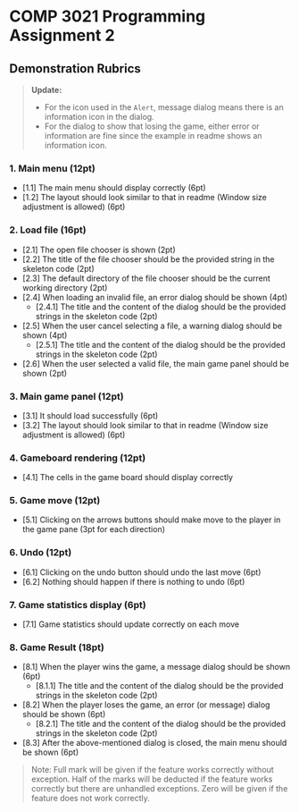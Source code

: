 # COMP 3021 Programming Assignment 2
## Demonstration Rubrics

> **Update:**
> - For the icon used in the `Alert`, message dialog means there is an information icon in the dialog.
> - For the dialog to show that losing the game, either error or information are fine since the example in readme shows an information icon. 

### 1. Main menu (12pt)
 - [1.1] The main menu should display correctly (6pt)
 - [1.2] The layout should look similar to that in readme (Window size adjustment is allowed) (6pt)
### 2. Load file (16pt)
 - [2.1] The open file chooser is shown (2pt)
 - [2.2] The title of the file chooser should be the provided string in the skeleton code (2pt)
 - [2.3] The default directory of the file chooser should be the current working directory (2pt)
 - [2.4] When loading an invalid file, an error dialog should be shown (4pt)
   - [2.4.1] The title and the content of the dialog should be the provided strings in the skeleton code (2pt)
 - [2.5] When the user cancel selecting a file, a warning dialog should be shown (4pt)
   - [2.5.1] The title and the content of the dialog should be the provided strings in the skeleton code (2pt)
 - [2.6] When the user selected a valid file, the main game panel should be shown (2pt)
### 3. Main game panel (12pt)
 - [3.1] It should load successfully (6pt)
 - [3.2] The layout should look similar to that in readme (Window size adjustment is allowed) (6pt)
### 4. Gameboard rendering (12pt)
 - [4.1] The cells in the game board should display correctly
### 5. Game move (12pt)
 - [5.1] Clicking on the arrows buttons should make move to the player in the game pane (3pt for each direction)
### 6. Undo (12pt)
 - [6.1] Clicking on the undo button should undo the last move (6pt)
 - [6.2] Nothing should happen if there is nothing to undo (6pt)
### 7. Game statistics display (6pt)
 - [7.1] Game statistics should update correctly on each move
### 8. Game Result (18pt)
 - [8.1] When the player wins the game, a message dialog should be shown (6pt)
   - [8.1.1] The title and the content of the dialog should be the provided strings in the skeleton code (2pt)
 - [8.2] When the player loses the game, an error (or message) dialog should be shown (6pt)
   - [8.2.1] The title and the content of the dialog should be the provided strings in the skeleton code (2pt)
 - [8.3] After the above-mentioned dialog is closed, the main menu should be shown (6pt)

> Note: Full mark will be given if the feature works correctly without exception.
> Half of the marks will be deducted if the feature works correctly but there are unhandled exceptions.
> Zero will be given if the feature does not work correctly.
